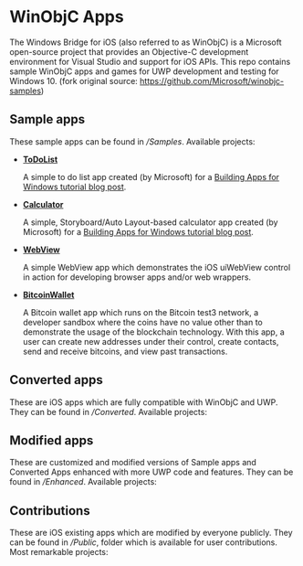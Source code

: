 # WinObjC Apps
The Windows Bridge for iOS (also referred to as WinObjC) is a Microsoft open-source project that provides an Objective-C development environment for Visual Studio and support for iOS APIs. This repo contains sample WinObjC apps and games for UWP development and testing for Windows 10. (fork original source: https://github.com/Microsoft/winobjc-samples)

## Sample apps
These sample apps can be found in */Samples*. Available projects:
- [**ToDoList**](/Samples/ToDoList)

  A simple to do list app created (by Microsoft) for a [Building Apps for Windows tutorial blog post](https://blogs.windows.com/buildingapps/2016/01/20/building-a-simple-app-with-the-windows-bridge-for-ios/).

- [**Calculator**](/Samples/Calculator)

  A simple, Storyboard/Auto Layout-based calculator app created (by Microsoft) for a [Building Apps for Windows tutorial blog post](https://blogs.windows.com/buildingapps/2016/02/18/using-the-ios-bridge-to-bring-storyboards-and-auto-layout-to-windows-10/).
  
- [**WebView**](Samples/WebView)

  A simple WebView app which demonstrates the iOS uiWebView control in action for developing browser apps and/or web wrappers.

- [**BitcoinWallet**](/Samples/BitcoinWallet)

  A Bitcoin wallet app which runs on the Bitcoin test3 network, a developer sandbox where the coins have no value other than to demonstrate the usage of the blockchain technology. With this app, a user can create new addresses under their control, create contacts, send and receive bitcoins, and view past transactions.

## Converted apps
These are iOS apps which are fully compatible with WinObjC and UWP. They can be found in */Converted*. Available projects:

## Modified apps
These are customized and modified versions of Sample apps and Converted Apps enhanced with more UWP code and features. They can be found in */Enhanced*. Available projects:

## Contributions
These are iOS existing apps which are modified by everyone publicly. They can be found in */Public*, folder which is available for user contributions. Most remarkable projects:
